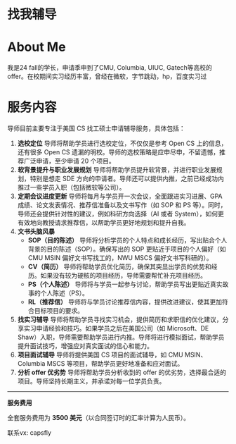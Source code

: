 # 找我辅导

# About Me

我是24 fall的学长，申请季申到了CMU, Columbia, UIUC, Gatech等高校的offer。在校期间实习经历丰富，曾经在微软，字节跳动，hp，百度实习过

# 服务内容

导师目前主要专注于美国 CS 找工硕士申请辅导服务，具体包括：

1. **选校定位**
    导师将帮助学员进行选校定位，不仅仅是参考 Open CS 上的信息，还有很多 Open CS 遗漏的明校。导师的选校策略是应申尽申，不留遗憾，推荐广泛申请，至少申请 20 个项目。
2. **软背景提升与职业发展规划**
    导师将帮助学员提升软背景，并进行职业发展规划，特别是想走 SDE 方向的申请者。导师还可以提供内推，之前已经成功内推过一些学员入职（包括微软等公司）。
3. **定期会议进度更新**
    导师将每月与学员开一次会议，全面跟进实习进展、GPA 成绩、论文发表情况、推荐信准备以及文书写作（如 SOP 和 PS 等）。同时，导师还会提供针对性的建议，例如科研方向选择（AI 或者 System），如何更有效地向教授请求推荐信，以帮助学员更好地规划和提升自我。
4. **文书头脑风暴**
   - **SOP（目的陈述）**
      导师将分析学员的个人特点和成长经历，写出贴合个人背景的目的陈述（SOP）。确保写出的 SOP 更贴近于项目的个人偏好（如 CMU MSIN 偏好文书写找工的，NWU MSCS 偏好文书写科研的）。
   - **CV（简历）**
      导师将帮助学员优化简历，确保其突显出学员的优势和经历。如果没有较为硬核的项目经历，导师需要帮忙补充项目经历。
   - **PS（个人陈述）**
      导师将与学员一起参与讨论，帮助学员写出更贴近真实故事的个人陈述（PS）。
   - **RL（推荐信）**
      导师将与学员讨论推荐信内容，提供改进建议，使其更加符合目标项目的要求。
5. **找实习辅导**
    导师将帮助学员寻找实习机会，提供简历和求职信的优化建议，分享实习申请经验和技巧。如果学员之后在美国公司（如 Microsoft、DE Shaw）入职，导师需要帮助学员进行内推。导师将进行模拟面试，帮助学员提升面试技巧，增强应对真实面试的信心和能力。
6. **项目面试辅导**
    导师将提供美国 CS 项目的面试辅导，如 CMU MSIN、Columbia MSCS 等项目，帮助学员更好地准备和应对面试。
7. **分析 offer 优劣势**
    导师将帮助学员分析收到的 offer 的优劣势，选择最合适的项目。导师坚持长期主义，并承诺对每一位学员负责。

------

**服务费用**

全套服务费用为 **3500 美元**（以合同签订时的汇率计算为人民币）。

联系vx: capsfly